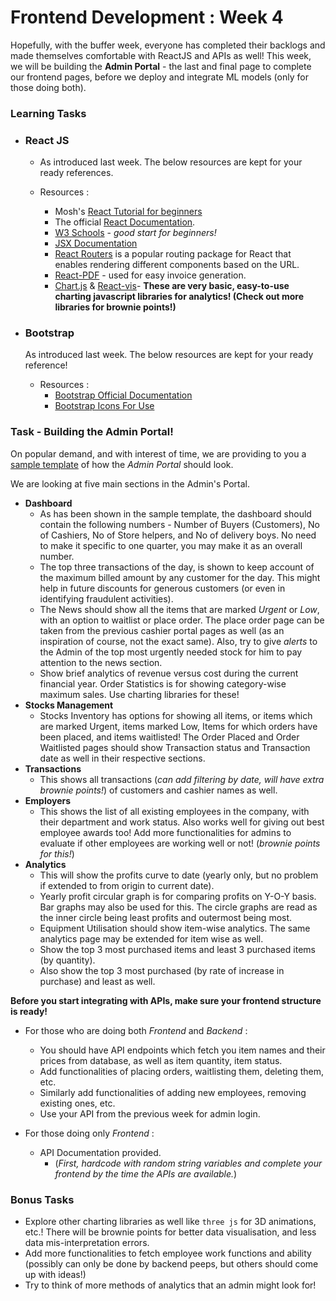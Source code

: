 # Frontend Development : Week 4

Hopefully, with the buffer week, everyone has completed their backlogs and made themselves comfortable with ReactJS and APIs as well! This week, we will be building the **Admin Portal** - the last and final page to complete our frontend pages, before we deploy and integrate ML models (only for those doing both).

### Learning Tasks

- ### React JS

  - As introduced last week. The below resources are kept for your ready references.

  - Resources :

    - Mosh's [React Tutorial for beginners](https://www.youtube.com/watch?v=SqcY0GlETPk)
    - The official [React Documentation](https://react.dev/learn).
    - [W3 Schools](https://www.w3schools.com/react/default.asp) - _good start for beginners!_
    - [JSX Documentation](https://legacy.reactjs.org/docs/introducing-jsx.html)
    - [React Routers](https://reactrouter.com/en/main) is a popular routing package for React that enables rendering different components based on the URL.
    - [React-PDF](https://react-pdf.org/) - used for easy invoice generation.
    - [Chart.js](https://www.chartjs.org/) & [React-vis](https://www.npmjs.com/package/react-vis)- **These are very basic, easy-to-use charting javascript libraries for analytics! (Check out more libraries for brownie points!)**

- ### Bootstrap

  As introduced last week. The below resources are kept for your ready reference!

  - Resources :
    - [Bootstrap Official Documentation](https://getbootstrap.com/docs/5.0/getting-started/introduction/)
    - [Bootstrap Icons For Use](https://icons.getbootstrap.com/)

### Task - Building the Admin Portal!

On popular demand, and with interest of time, we are providing to you a [sample template](https://www.figma.com/design/6PozD2pvROpaQgwfDVbgKb/Frontend-DSoC-Week-4---Sample-Admin-Portal?node-id=1-2&t=yC6Q3VxtjStErhdR-1) of how the _Admin Portal_ should look.

We are looking at five main sections in the Admin's Portal.

- **Dashboard**
  - As has been shown in the sample template, the dashboard should contain the following numbers - Number of Buyers (Customers), No of Cashiers, No of Store helpers, and No of delivery boys. No need to make it specific to one quarter, you may make it as an overall number.
  - The top three transactions of the day, is shown to keep account of the maximum billed amount by any customer for the day. This might help in future discounts for generous customers (or even in identifying fraudulent activities).
  - The News should show all the items that are marked _Urgent_ or _Low_, with an option to waitlist or place order. The place order page can be taken from the previous cashier portal pages as well (as an inspiration of course, not the exact same). Also, try to give _alerts_ to the Admin of the top most urgently needed stock for him to pay attention to the news section.
  - Show brief analytics of revenue versus cost during the current financial year. Order Statistics is for showing category-wise maximum sales. Use charting libraries for these!
- **Stocks Management**
  - Stocks Inventory has options for showing all items, or items which are marked Urgent, items marked Low, Items for which orders have been placed, and items waitlisted! The Order Placed and Order Waitlisted pages should show Transaction status and Transaction date as well in their respective sections.
- **Transactions**
  - This shows all transactions (_can add filtering by date, will have extra brownie points!_) of customers and cashier names as well.
- **Employers**
  - This shows the list of all existing employees in the company, with their department and work status. Also works well for giving out best employee awards too! Add more functionalities for admins to evaluate if other employees are working well or not! (_brownie points for this!_)
- **Analytics**
  - This will show the profits curve to date (yearly only, but no problem if extended to from origin to current date).
  - Yearly profit circular graph is for comparing profits on Y-O-Y basis. Bar graphs may also be used for this. The circle graphs are read as the inner circle being least profits and outermost being most.
  - Equipment Utilisation should show item-wise analytics. The same analytics page may be extended for item wise as well.
  - Show the top 3 most purchased items and least 3 purchased items (by quantity).
  - Also show the top 3 most purchased (by rate of increase in purchase) and least as well.

**Before you start integrating with APIs, make sure your frontend structure is ready!**

- For those who are doing both _Frontend_ and _Backend_ :

  - You should have API endpoints which fetch you item names and their prices from database, as well as item quantity, item status.
  - Add functionalities of placing orders, waitlisting them, deleting them, etc.
  - Similarly add functionalities of adding new employees, removing existing ones, etc.
  - Use your API from the previous week for admin login.

- For those doing only _Frontend_ :

  - API Documentation provided.
    - (_First, hardcode with random string variables and complete your frontend by the time the APIs are available._)

### Bonus Tasks

- Explore other charting libraries as well like `three js` for 3D animations, etc.! There will be brownie points for better data visualisation, and less data mis-interpretation errors.
- Add more functionalities to fetch employee work functions and ability (possibly can only be done by backend peeps, but others should come up with ideas!)
- Try to think of more methods of analytics that an admin might look for!
